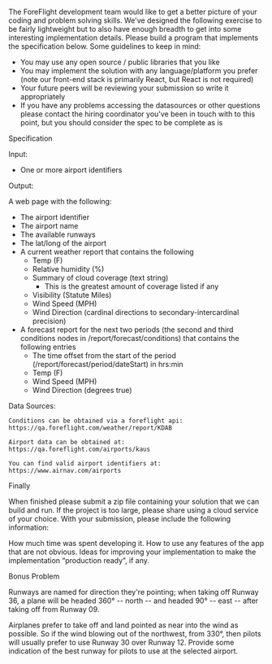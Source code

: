 
The ForeFlight development team would like to get a better picture of your coding and problem solving skills.  We've
designed the following exercise to be fairly lightweight but to also have enough breadth to get into some interesting
implementation details.  Please build a program that implements the specification below. Some guidelines to keep in mind:
 
* You may use any open source / public libraries that you like
* You may implement the solution with any language/platform you prefer (note our front-end stack is primarily React, but React is not required)
* Your future peers will be reviewing your submission so write it appropriately
* If you have any problems accessing the datasources or other questions please contact the hiring coordinator you've been in touch with to this point,
but you should consider the spec to be complete as is
 
 
 
Specification
 
Input:
 
  - One or more airport identifiers
 
Output:
 
 A web page with the following:
 
 - The airport identifier
 - The airport name
 - The available runways
 - The lat/long of the airport
 - A current weather report that contains the following
    - Temp (F)
    - Relative humidity (%)
    - Summary of cloud coverage (text string)
        - This is the greatest amount of coverage listed if any
    - Visibility (Statute Miles)
    - Wind Speed (MPH)
    - Wind Direction (cardinal directions to secondary-intercardinal precision)
 - A forecast report for the next two periods (the second and third conditions nodes in /report/forecast/conditions)
   that contains the following entries
    - The time offset from the start of the period (/report/forecast/period/dateStart) in hrs:min
    - Temp (F)
    - Wind Speed (MPH)
    - Wind Direction  (degrees true)
 
 
Data Sources:
 
    Conditions can be obtained via a foreflight api:  https://qa.foreflight.com/weather/report/KDAB
 
    Airport data can be obtained at: https://qa.foreflight.com/airports/kaus
 
    You can find valid airport identifiers at: https://www.airnav.com/airports
 
 
 
Finally
 
When finished please submit a zip file containing your solution that we can build and run. If the project is too large,
please share using a cloud service of your choice. With your submission, please include the following information:
 
How much time was spent developing it.
How to use any features of the app that are not obvious.
Ideas for improving your implementation to make the implementation “production ready”, if any.

Bonus Problem
 
Runways are named for direction they're pointing; when taking off Runway 36, a plane will be headed
360° -- north -- and headed 90° -- east -- after taking off from Runway 09.
 
Airplanes prefer to take off and land pointed as near into the wind as possible. So if the wind
blowing out of the northwest, from 330°, then pilots will usually prefer to use Runway 30 over Runway 12.
Provide some indication of the best runway for pilots to use at the selected airport.